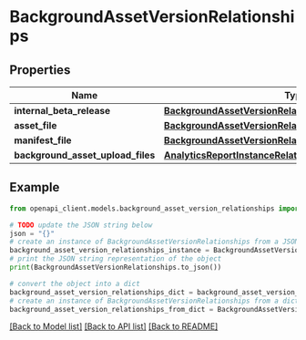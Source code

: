 # BackgroundAssetVersionRelationships


## Properties

Name | Type | Description | Notes
------------ | ------------- | ------------- | -------------
**internal_beta_release** | [**BackgroundAssetVersionRelationshipsInternalBetaRelease**](BackgroundAssetVersionRelationshipsInternalBetaRelease.md) |  | [optional] 
**asset_file** | [**BackgroundAssetVersionRelationshipsAssetFile**](BackgroundAssetVersionRelationshipsAssetFile.md) |  | [optional] 
**manifest_file** | [**BackgroundAssetVersionRelationshipsAssetFile**](BackgroundAssetVersionRelationshipsAssetFile.md) |  | [optional] 
**background_asset_upload_files** | [**AnalyticsReportInstanceRelationshipsSegments**](AnalyticsReportInstanceRelationshipsSegments.md) |  | [optional] 

## Example

```python
from openapi_client.models.background_asset_version_relationships import BackgroundAssetVersionRelationships

# TODO update the JSON string below
json = "{}"
# create an instance of BackgroundAssetVersionRelationships from a JSON string
background_asset_version_relationships_instance = BackgroundAssetVersionRelationships.from_json(json)
# print the JSON string representation of the object
print(BackgroundAssetVersionRelationships.to_json())

# convert the object into a dict
background_asset_version_relationships_dict = background_asset_version_relationships_instance.to_dict()
# create an instance of BackgroundAssetVersionRelationships from a dict
background_asset_version_relationships_from_dict = BackgroundAssetVersionRelationships.from_dict(background_asset_version_relationships_dict)
```
[[Back to Model list]](../README.md#documentation-for-models) [[Back to API list]](../README.md#documentation-for-api-endpoints) [[Back to README]](../README.md)


